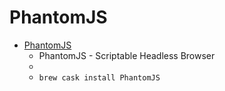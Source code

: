 # PhantomJS
- [PhantomJS](https://phantomjs.org/)
  -  PhantomJS - Scriptable Headless Browser
  - 
  - `brew cask install PhantomJS`

